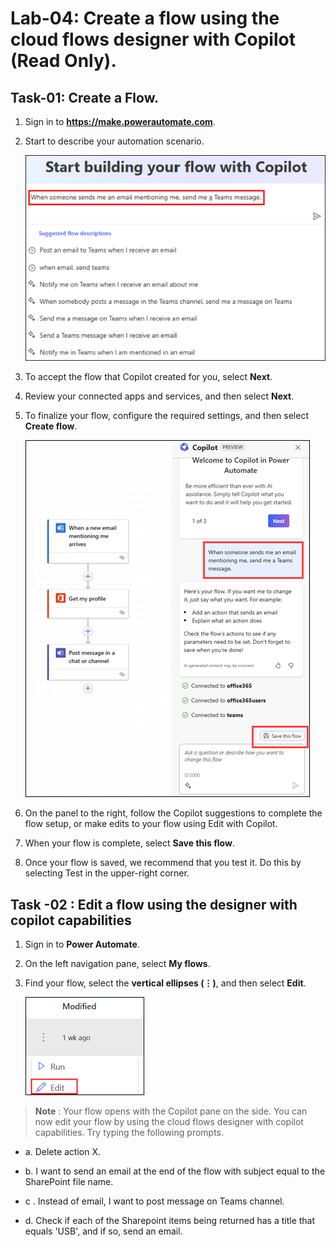 # Lab-04: Create a flow using the cloud flows designer with Copilot (Read Only).

## Task-01: Create a Flow.

1.	Sign in to **https://make.powerautomate.com**.
   
2.	Start to describe your automation scenario.

    ![screenshot of the prompt ](../Media/04/copilot-home-example.png)
   
3.	To accept the flow that Copilot created for you, select **Next**.
   
4.	Review your connected apps and services, and then select **Next**.
   
5.	To finalize your flow, configure the required settings, and then select **Create flow**.

    ![screenshot of the prompt ](../Media/04/designer-1.png)

6.	On the panel to the right, follow the Copilot suggestions to complete the flow setup, or make edits to your flow using Edit with Copilot.
   
7.	When your flow is complete, select **Save this flow**.
   
8.	Once your flow is saved, we recommend that you test it. Do this by selecting Test in the upper-right corner.
   
## Task -02 : Edit a flow using the designer with copilot capabilities

1.	Sign in to **Power Automate**.
   
2.	On the left navigation pane, select **My flows**.
   
3.	Find your flow, select the **vertical ellipses (⋮)**, and then select **Edit**.

    ![screenshot of the prompt ](../Media/04/copilot-edit.png)
 
      
   >**Note** : Your flow opens with the Copilot pane on the side. You can now edit your flow by using the cloud flows designer with copilot capabilities. Try typing the following prompts.

   - a.	Delete action X.

   - b.	I want to send an email at the end of the flow with subject equal to the SharePoint file name.

   - c .	Instead of email, I want to post message on Teams channel.

   - d.	Check if each of the Sharepoint items being returned has a title that equals 'USB', and if so, send an email.


